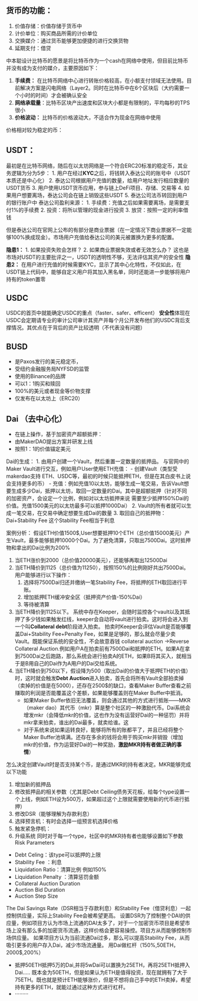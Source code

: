 
## 货币的功能：
1. 价值存储：价值存储于货币中
2. 计价单位：购买商品所需的计价单位
3. 交换媒介：通过货币能够更加便捷的进行交换货物
4. 延期支付：借贷

中本聪设计比特币的愿景是将比特币作为一个cash在网络中使用，但目前比特币并没有成为支付的媒介，主要原因如下：
1. **手续费：** 在比特币网络中心进行转账价格较高，在小额支付领域无法使用。目前解决方案是闪电网络（Layer2。同时在比特币中在6个区块后（大约需要一个小时的时间）才会被确认安全
2. **网络承载量**：比特币区块产出速度和区块大小都是有限制的，平均每秒的TPS很小
3. **价格波动：** 比特币的价格波动大，不适合作为现金在网络中使用

价格相对较为稳定的币：

##  **USDT**：
最初是在比特币网络，随后在以太坊网络是一个符合ERC20标准的稳定币，其业务逻辑为分为5步：
	1. 用户在经过**KYC**之后，将钱转入泰达公司的账号中（USDT本质还是中心化）
	2. 泰达公司根据用户充值的数量，给用户地址发行相应数量的USDT货币
	3. 用户使用USDT货币应用，参与链上DeFi项目、存储、交易等
	4. 如果用户想要离场，泰达公司会在链上销毁这些USDT
	5. 泰达公司法币转回到用户的银行账户中
	泰达公司盈利来源：
	1. 手续费：充值之后如果需要离场，是需要支付1%的手续费
	2. 投资：将所以管理的现金进行投资
	3. 放贷：按照一定的利率借钱
	
但是泰达公司在官网上公布的有部分是商业票据（在一定情况下商业票据不一定能够100%换成现金）。市场用户充值给泰达公司的美元被置换为更多的配置。
	
**隐患1：** 
	1. 如果投资失败会怎样？
	2. 如果商业票据失效或者无效怎么办？
	这也是市场对USDT的主要批评之一，USDT的透明性不够，无法评估其资产的安全性
**隐患2：**
		在用户进行充值的时候需要KYC，显示了其中心化特性，不仅如此，在USDT链上代码中，能够自定义用户将其加入黑名单，同时还能进一步能够将用户持有的token置零

## **USDC**

USDC的首页中就能确定USDC的重点（faster、safer、efficent）
**安全性**体现在USDC会定期请专业的审计公司审计其资产并每个月公开发布他们的USDC背后支撑情况。其优点在于背后的资产比较透明（不代表没有问题）

## **BUSD**
- 是Paxos发行的美元稳定币，
- 受纽约金融服务局NYFSD的监管 
- 使用的Binance的品牌
- 可以1：1购买和赎回
- 100%的美元或者现金等价物支撑
- 仅发布在以太坊上（ERC20）

##  Dai （去中心化）
- 在链上操作，基于加密资产超额抵押：
- 由MakerDAO提出方案并研发上线
- 按照1：1的价值锚定美元
	
Dai的生成：
	1. 由用户创建一个Vault，然后重置一定数量的抵押品。
		与官网中的Maker Vault进行交互，例如用户User使用ETH充值：
		- 创建Vault（类型受makerdao支持 ETH、USDC等，最初的时候只能抵押ETH，但是在其白皮书上说会支持更多的币）
		- 充值：例如充值10以太坊，能够生成一笔交易，告诉Vault想要生成多少Dai，抵押以太坊，取回一定数量的Dai。其中是超额抵押（针对不同的加密资产，会设定一个比例，例如对以太坊抵押来说 需要至少抵押150%Dai的价值。充值1500美元的以太坊最多可以抵押1000Dai）
	2. Vault的所有者就可以生成一笔交易，在交易中确定想要生成Dai的数量
	3. 取回自己的抵押物：Dai+Stability Fee
		这个Stability Fee相当于利息



案例分析：
	假设ETH价值1500$,User想要抵押10个ETH（总价值15000美元）产生Vault，最多能够抵押10000个Dai。为了避免清算，只取出7500Dai。这时抵押物和拿出的Dai比例为200%

1. 当ETH涨价到2000（总价值20000美元），还能够再取出12500Dai
2. 当ETH降价到1125（总价值为11250），按照150%的比例刚好共出7500Dai。用户能够进行以下操作：
	1. 选择将7500Dai归还并缴纳一笔Stability Fee，将抵押的ETH取回进行平账。
	2. 增加抵押ETH缓冲安全区（抵押资产价值-150%Dai）
	3. 等待被清算
3. 当ETH降价到1125以下。
		系统中存在Keeper，会随时监控各个vault以及其抵押了多少钱如果触发红线，keeper会自动将vault进行拍卖。这时将会进入到一个叫**Collateral debt**阶段进入拍卖。
	 拍卖时Keeper会评估Vault是否能够覆盖Dai+Stability Fee+Penalty Fee，如果是足够的，那么就会尽量少卖Vault。既能保证系统的安全性，不会故意吞钱
	collateral auction ->Reverse Collateral Auction.例如用户A在拍卖前有7500Dai和抵押的ETH。如果A在拿到7500Dai之后跑路，那么系统会进行拍卖A的ETH，如果B将其买入，就相当于是B用自己的Dai作为A用户的Dai交给系统。
4. 当ETH降价到750以下，假设降为500（取出Dai的价值大于抵押ETH的价值）时，这时就会触发**Debt Auction**进入拍卖，首先会将所有Vault全部拍卖掉（卖掉的价值是在5000），还存在2500$的缺口，查看Maker Buffer查看之前赚取的利润是否能覆盖这个差额，如果能够覆盖则在Maker Buffer中抵消。
	- 如果Maker Buffer依旧无法覆盖，则会通过其他的方式进行抵账——MKR（maker dao）其代币（mkr）算是整个社区的一种激励代币。Dai系统会增发mkr（会降低mkr的价值，这也作为没有运营好Dai的一种惩罚）并将mkr拿来拍卖，谁出的Dai最多，就卖给谁。这
	- 对于系统来说如果运转良好，能够将所有的账都平了，并且已经将整个Maker Buffer池填满。还存在多余的钱将会用于购买mkr并销毁（增加mkr的价值，作为运营好Dai的一种奖励，**激励MKR持有者做正确的事情**）

怎么决定创建Vault时是否支持某个币，是通过MKR的持有者决定。MKR能够完成以下功能
1. 增加新的抵押品
2. 修改抵押品的相关参数（尤其是Debt Ceiling债务天花板，给每个type设置一个上线，例如ETH设为500万，如果超过这个上限就需要使用新的代币进行抵押）
3. 修改DSR（能够理解为存款利息）
4. 选择预言机：有时会选择一组预言机选择价格
5. 触发紧急停机：
6. 升级系统
同时对于每一个type，社区中的MKR持有者也能够设置如下参数
Risk Parameters
- Debt Celing：该type可以抵押的上限
- Stability Fee ：利息
- Liquidation Ratio：清算比例 例如150%
- Liquidation Penalty ：清算惩罚金额
- Collateral Auction Duration 
- Auction Bid Duration 
- Auction Step Size

The Dai Savings Rate（DSR相当于存款利息）和Stability Fee（借贷利息）一起控制供应量，实际上Stability Fee会被希望更高。
	设置DSR为了控制整个DAI的供应量，例如项目方认为市场上流通的DAI太多了，对于一个加密货币项目是希望市场上没有那么多的加密货币流通，这样价格会更容易操控。项目方从而能够控制市场供应量。
	如果项目方认为当前流通Dai过多，那么可以提高Stability Fee，从而吸引更多的用户存入Dai，减少市场流通量。
用Dai做杠杆（150%,50ETH，2000$,200%）
- 抵押50ETH抵押5万的Dai,并将5wDai可以置换为25ETH，再将25ETH抵押入Dai..... 既本金为50ETH，但是如果认为ETH是值得投资，现在就拥有了大于75ETH。既也就是预计ETH能够涨价，但是不想将自己手中的ETH卖掉，希望持有更多的ETH，就能过通过这种方式进行杠杆。
- ·········


